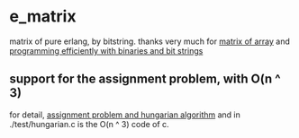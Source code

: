 # e_matrix
matrix of pure erlang, by bitstring.
thanks very much for [matrix of array][1] and [programming efficiently with binaries and bit strings][2]

## support for the assignment problem, with O(n ^ 3)

for detail, [assignment problem and hungarian algorithm][3]
and in ./test/hungarian.c is the O(n ^ 3) code of c.

[1]: https://github.com/sigurdteigen/ematrix/blob/master/src/matrix.erl "matrix-of-array"
[2]: http://erlang.org/euc/07/papers/1700Gustafsson.pdf "Programming Efficiently with Binaries and Bit Strings"
[3]: https://www.topcoder.com/community/data-science/data-science-tutorials/assignment-problem-and-hungarian-algorithm/ "assignment-problem-and-hungarian-algorithm"

